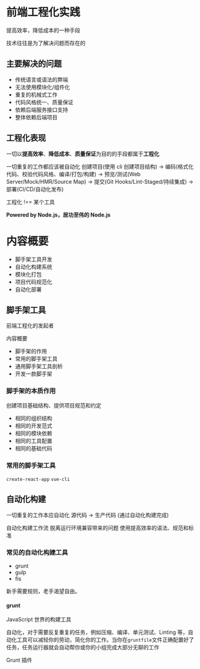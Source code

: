 # 前端工程化实践

提高效率，降低成本的一种手段

技术往往是为了解决问题而存在的

## 主要解决的问题

- 传统语言或语法的弊端
- 无法使用模块化/组件化
- 重复的机械式工作
- 代码风格统一、质量保证
- 依赖后端服务接口支持
- 整体依赖后端项目

## 工程化表现

一切以**提高效率**、**降低成本**、**质量保证**为目的的手段都属于**工程化**

一切重复的工作都应该被自动化
创建项目(使用 cli 创建项目结构) -> 编码(格式化代码、校验代码风格、编译/打包/构建) -> 预览/测试(Web Server/Mock/HMR/Source Map) -> 提交(Git Hooks/Lint-Staged/持续集成) -> 部署(CI/CD/自动化发布)

工程化 !== 某个工具

**Powered by Node.js，居功至伟的 Node.js**

# 内容概要

- 脚手架工具开发
- 自动化构建系统
- 模块化打包
- 项目代码规范化
- 自动化部署

## 脚手架工具

前端工程化的发起者

内容概要

- 脚手架的作用
- 常用的脚手架工具
- 通用脚手架工具剖析
- 开发一款脚手架

### 脚手架的本质作用

创建项目基础结构、提供项目规范和约定

- 相同的组织结构
- 相同的开发范式
- 相同的模块依赖
- 相同的工具配置
- 相同的基础代码

### 常用的脚手架工具

`create-react-app`
`vue-cli`

## 自动化构建

一切重复的工作本应自动化
源代码 -> 生产代码 (通过自动化构建完成)

自动化构建工作流
脱离运行环境兼容带来的问题
使用提高效率的语法、规范和标准

### 常见的自动化构建工具

- grunt
- gulp
- fis

新手需要规则，老手渴望自由。

#### grunt

JavaScript 世界的构建工具

自动化，对于需要反复重复的任务，例如压缩、编译、单元测试、Linting 等，自动化工具可以减轻你的劳动，简化你的工作。当你在`gruntfile`文件正确配置好了任务，任务运行器就会自动帮你或你的小组完成大部分无聊的工作

Grunt 插件
